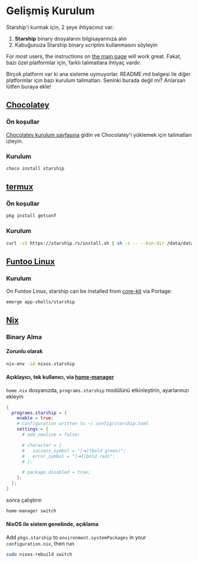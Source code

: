# Gelişmiş Kurulum

Starship'i kurmak için, 2 şeye ihtiyacınız var:

1. **Starship** binary dosyalarını bilgisayarınıza alın
1. Kabuğunuza Starship binary scriptini kullanmasını söyleyin

For most users, the instructions on [the main page](../guide/#🚀-installation) will work great. Fakat, bazı özel platformlar için, farklı talimatlara ihtiyaç vardır.

Birçok platform var ki ana sisteme uymuyorlar. README.md belgesi ile diğer platformlar için bazı kurulum talimatları. Seninki burada değil mi? Anlarsan lütfen buraya ekle!

## [Chocolatey ](https://chocolatey.org)

### Ön koşullar

[Chocolatey kurulum sayfasına](https://chocolatey.org/install) gidin ve Chocolatey'i yüklemek için talimatları izleyin.

### Kurulum

```powershell
choco install starship
```

## [termux](https://termux.com)

### Ön koşullar

```sh
pkg install getconf
```

### Kurulum

```sh
curl -sS https://starship.rs/install.sh | sh -s -- --bin-dir /data/data/com.termux/files/usr/bin
```

## [Funtoo Linux](https://www.funtoo.org/Welcome)

### Kurulum

On Funtoo Linux, starship can be installed from [core-kit](https://github.com/funtoo/core-kit/tree/1.4-release/app-shells/starship) via Portage:

```sh
emerge app-shells/starship
```

## [Nix](https://nixos.wiki/wiki/Nix)

### Binary Alma

#### Zorunlu olarak

```sh
nix-env -iA nixos.starship
```

#### Açıklayıcı, tek kullanıcı, via [home-manager](https://github.com/nix-community/home-manager)

`home.nix` dosyanızda, `programs.starship` modülünü etkinleştirin, ayarlarınızı ekleyin

```nix
{
  programs.starship = {
    enable = true;
    # Configuration written to ~/.config/starship.toml
    settings = {
      # add_newline = false;

      # character = {
      #   success_symbol = "[➜](bold green)";
      #   error_symbol = "[➜](bold red)";
      # };

      # package.disabled = true;
    };
  };
}
```

sonra çalıştırın

```sh
home-manager switch
```

#### NixOS ile sistem genelinde, açıklama

Add `pkgs.starship` to `environment.systemPackages` in your `configuration.nix`, then run

```sh
sudo nixos-rebuild switch
```
